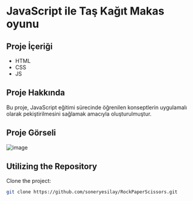 # JavaScript ile Taş Kağıt Makas oyunu

## Proje İçeriği

- HTML
- CSS
- JS


## Proje Hakkında

Bu proje, JavaScript eğitimi sürecinde öğrenilen konseptlerin uygulamalı olarak pekiştirilmesini sağlamak amacıyla oluşturulmuştur.

## Proje Görseli
![image](https://github.com/soneryesilay/RockPaperScissors/assets/122547220/977328d5-3fea-48c3-86f2-59d16a668b29)


## Utilizing the Repository

Clone the project: 


```bash
git clone https://github.com/soneryesilay/RockPaperScissors.git
```

